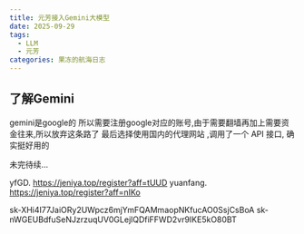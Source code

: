 ```yaml
---
title: 元芳接入Gemini大模型
date: 2025-09-29
tags:
  - LLM
  - 元芳
categories: 果冻的航海日志
---
```

## 了解Gemini
gemini是google的 所以需要注册google对应的账号,由于需要翻墙再加上需要资金往来,所以放弃这条路了
最后选择使用国内的代理网站 ,调用了一个 API 接口, 确实挺好用的

未完待续...

yfGD. https://jeniya.top/register?aff=tUUD
yuanfang. https://jeniya.top/register?aff=nIKo

sk-XHi4I77JaiORy2UWpcz6mjYmFQAMmaopNKfucAO0SsjCsBoA
sk-nWGEUBdfuSeNJzrzuqUV0GLejlQDfiFFWD2vr9IKE5kO80BT